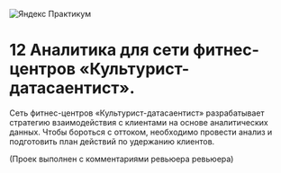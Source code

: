 ![Яндекс Практикум](https://user-images.githubusercontent.com/102519508/188263347-da6e52a0-c304-4722-b37f-350715e9020f.JPG)
# 12 Аналитика для cети фитнес-центров «Культурист-датасаентист».
Сеть фитнес-центров «Культурист-датасаентист» разрабатывает стратегию взаимодействия с клиентами на основе аналитических данных. Чтобы бороться с оттоком, необходимо провести анализ и подготовить план действий по удержанию клиентов.

(Проек выполнен с комментариями ревьюера ревьюера)
